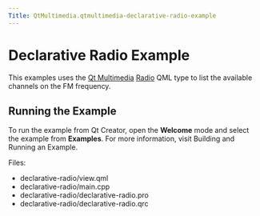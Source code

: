 ```yaml
---
Title: QtMultimedia.qtmultimedia-declarative-radio-example
---
```

        
Declarative Radio Example
=========================

<span class="subtitle"></span>
<span id="details"></span>
This examples uses the [Qt Multimedia](../QtMultimedia.qtmultimedia-index.md) [Radio](../QtMultimedia.Radio.md) QML type to list the available channels on the FM frequency.

<span id="running-the-example"></span>
Running the Example
-------------------

To run the example from Qt Creator, open the **Welcome** mode and select the example from **Examples**. For more information, visit Building and Running an Example.

Files:

-   declarative-radio/view.qml
-   declarative-radio/main.cpp
-   declarative-radio/declarative-radio.pro
-   declarative-radio/declarative-radio.qrc

